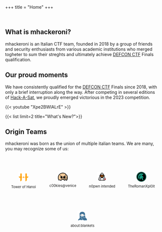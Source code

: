 +++
title = "Home"
+++

<br>

## What is mhackeroni?
mhackeroni is an Italian CTF team, founded in 2018 by a group of friends and security enthusiasts from various academic institutions who merged togheter to sum their streghts and ultimately achieve [DEFCON CTF](https://defcon.org/) Finals qualification.


## Our proud moments
We have consistently qualified for the [DEFCON CTF](https://defcon.org/) Finals since 2018, with only a brief interruption along the way. After competing in several editions of [Hack-A-Sat](https://hackasat.com/), we proudly emerged victorious in the 2023 competition.

{{< youtube "Xpe2BWlALrE" >}}

{{< list limit=2 title="What's New?">}}

## Origin Teams
mhackeroni was born as the union of multiple italian teams. We are many, you may recognize some of us:

<!-- HTML -->
<div class="team-container">
  <div class="team">
    <!-- Original items -->
    <a class="team-item" href="https://towerofhanoi.it/">
      <img src="/teams/toh.webp" alt="Tower of Hanoi">
      <span>Tower of Hanoi</span>
    </a>
    <a class="team-item" href="https://secgroup.github.io/">
      <img src="/teams/cookies.webp" alt="c00kies@venice">
      <span>c00kies@venice</span>
    </a>
    <a class="team-item" href="http://spritz.math.unipd.it/spritzers.html">
      <img src="/teams/spritzers.webp" alt="n0pwn intended">
      <span>n0pwn intended</span>
    </a>
    <a class="team-item" href="https://theromanxpl0it.github.io/">
      <img src="/teams/trx.webp" alt="TheRomanXpl0it">
      <span>TheRomanXpl0it</span>
    </a>
    <a class="team-item" href="https://twitter.com/aboutblankets">
      <img src="/teams/ab.webp" alt="about:blankets">
      <span>about:blankets</span>
    </a>
  </div>
</div>

<!-- CSS -->
<style>
:root {
  --item-w: 6rem;
  --item-h: 6rem;
  --gap: 2rem;
}
.team-container {
  display: flex;
  justify-content: center;
  padding: 2rem 0;
}
.team {
  display: flex;
  gap: var(--gap);
  flex-wrap: wrap;
  justify-content: center;
  max-width: 100%;
}
.team-item {
  width: var(--item-w);
  height: var(--item-h);
  display: flex;
  flex-direction: column;
  align-items: center;
  justify-content: center;
  text-align: center;
  text-decoration: none;
  font-size: 0.7rem;
  color: inherit;
  transition: transform 0.2s;
}
.team-item img {
  width: 2rem;
  margin-bottom: 0.5rem;
}
.team-item:hover {
  transform: scale(1.05);
}
img.mb-2.rounded-full.h-36.w-36 {
  border-radius: 0 !important;
}
.mb-2.rounded-full {
  border-radius: 0 !important;
}
</style>
